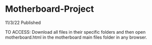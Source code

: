 # Motherboard-Project

11/3/22 Published

TO ACCESS: Download all files in their specific folders and then open motherboard.html in the motherboard main files folder in any browser. 
